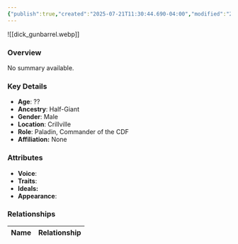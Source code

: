 ```yaml
---
{"publish":true,"created":"2025-07-21T11:30:44.690-04:00","modified":"2025-07-25T11:36:13.148-04:00","published":"2025-07-25T11:36:13.148-04:00","cssclasses":"","Age":"??","Ancestry":"Half-Giant","Gender":"Male","Location":["Crillville"],"Role":["Paladin, Commander of the CDF"],"Affiliation":["None"],"Appearances":["[[-The High Rollers Campaign-]]","[[The Lost Archives of Wigglestaff]]","[[The Rentpire Strikes Back]]"]}
---
```



![[dick_gunbarrel.webp]]

### Overview
No summary available.

### Key Details
- **Age**: ??
- **Ancestry**: Half-Giant
- **Gender**: Male
- **Location**: Crillville
- **Role**: Paladin, Commander of the CDF
- **Affiliation:** None

### Attributes
- **Voice**: 
- **Traits**: 
- **Ideals:** 
- **Appearance**:

### Relationships

| Name  | Relationship |
| ----- | ------------ |
